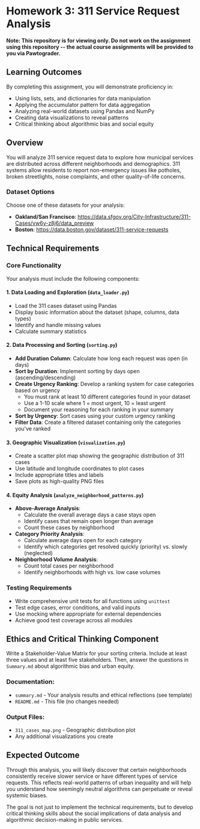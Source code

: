 # Homework 3: 311 Service Request Analysis

**Note: This repository is for viewing only. Do not work on the assignment using this repository -- the actual course assignments will be provided to you via Pawtograder.**

## Learning Outcomes
By completing this assignment, you will demonstrate proficiency in:
* Using lists, sets, and dictionaries for data manipulation
* Applying the accumulator pattern for data aggregation
* Analyzing real-world datasets using Pandas and NumPy
* Creating data visualizations to reveal patterns
* Critical thinking about algorithmic bias and social equity

## Overview
You will analyze 311 service request data to explore how municipal services are distributed across different neighborhoods and demographics. 311 systems allow residents to report non-emergency issues like potholes, broken streetlights, noise complaints, and other quality-of-life concerns.

### Dataset Options
Choose one of these datasets for your analysis:
* **Oakland/San Francisco**: https://data.sfgov.org/City-Infrastructure/311-Cases/vw6y-z8j6/data_preview
* **Boston**: https://data.boston.gov/dataset/311-service-requests

## Technical Requirements

### Core Functionality
Your analysis must include the following components:

#### 1. Data Loading and Exploration (`data_loader.py`)
* Load the 311 cases dataset using Pandas
* Display basic information about the dataset (shape, columns, data types)
* Identify and handle missing values
* Calculate summary statistics

#### 2. Data Processing and Sorting (`sorting.py`)
* **Add Duration Column**: Calculate how long each request was open (in days)
* **Sort by Duration**: Implement sorting by days open (ascending/descending)
* **Create Urgency Ranking**: Develop a ranking system for case categories based on urgency
  - You must rank at least 10 different categories found in your dataset
  - Use a 1-10 scale where 1 = most urgent, 10 = least urgent
  - Document your reasoning for each ranking in your summary
* **Sort by Urgency**: Sort cases using your custom urgency ranking
* **Filter Data**: Create a filtered dataset containing only the categories you've ranked

#### 3. Geographic Visualization (`visualization.py`)
* Create a scatter plot map showing the geographic distribution of 311 cases
* Use latitude and longitude coordinates to plot cases
* Include appropriate titles and labels
* Save plots as high-quality PNG files

#### 4. Equity Analysis (`analyze_neighborhood_patterns.py`)
* **Above-Average Analysis**: 
  - Calculate the overall average days a case stays open
  - Identify cases that remain open longer than average
  - Count these cases by neighborhood
* **Category Priority Analysis**:
  - Calculate average days open for each category
  - Identify which categories get resolved quickly (priority) vs. slowly (neglected)
* **Neighborhood Volume Analysis**:
  - Count total cases per neighborhood
  - Identify neighborhoods with high vs. low case volumes

### Testing Requirements
* Write comprehensive unit tests for all functions using `unittest`
* Test edge cases, error conditions, and valid inputs
* Use mocking where appropriate for external dependencies
* Achieve good test coverage across all modules

## Ethics and Critical Thinking Component

Write a Stakeholder-Value Matrix for your sorting criteria. Include at least three values and at least five stakeholders. Then, answer the questions in `Summary.md` about algorithmic bias and urban equity.

<!--
### Key Questions to Address in Your Summary:
1. **Urgency Ranking Ethics**: How did you decide which issues are most "urgent"? Consider:
   - Public safety and health impacts
   - Economic consequences for residents
   - Equity and access issues
   - Community impact and quality of life
   - Infrastructure and long-term effects

2. **Bias in Prioritization**: What are the potential consequences of your ranking system? Who might benefit or be harmed?

3. **Neighborhood Patterns**: What patterns do you observe in your data analysis? Do certain neighborhoods consistently have:
   - Longer case resolution times?
   - Different types of service requests?
   - Higher or lower case volumes?

4. **Systemic Issues**: Based on your analysis, what does this suggest about:
   - Resource allocation in city services?
   - Potential discrimination or bias in service delivery?
   - The digital divide and access to 311 systems?
-->

### Documentation:
* `summary.md` - Your analysis results and ethical reflections (see template)
* `README.md` - This file (no changes needed)

### Output Files:
* `311_cases_map.png` - Geographic distribution plot
* Any additional visualizations you create

## Expected Outcome

Through this analysis, you will likely discover that certain neighborhoods consistently receive slower service or have different types of service requests. This reflects real-world patterns of urban inequality and will help you understand how seemingly neutral algorithms can perpetuate or reveal systemic biases.

The goal is not just to implement the technical requirements, but to develop critical thinking skills about the social implications of data analysis and algorithmic decision-making in public services.
